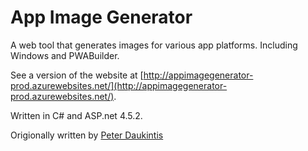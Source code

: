 # App Image Generator
A web tool that generates images for various app platforms. Including Windows and PWABuilder.

See a version of the website at [http://appimagegenerator-prod.azurewebsites.net/](http://appimagegenerator-prod.azurewebsites.net/).

Written in C# and ASP.net 4.5.2.

Origionally written by [Peter Daukintis](https://github.com/peted70)

